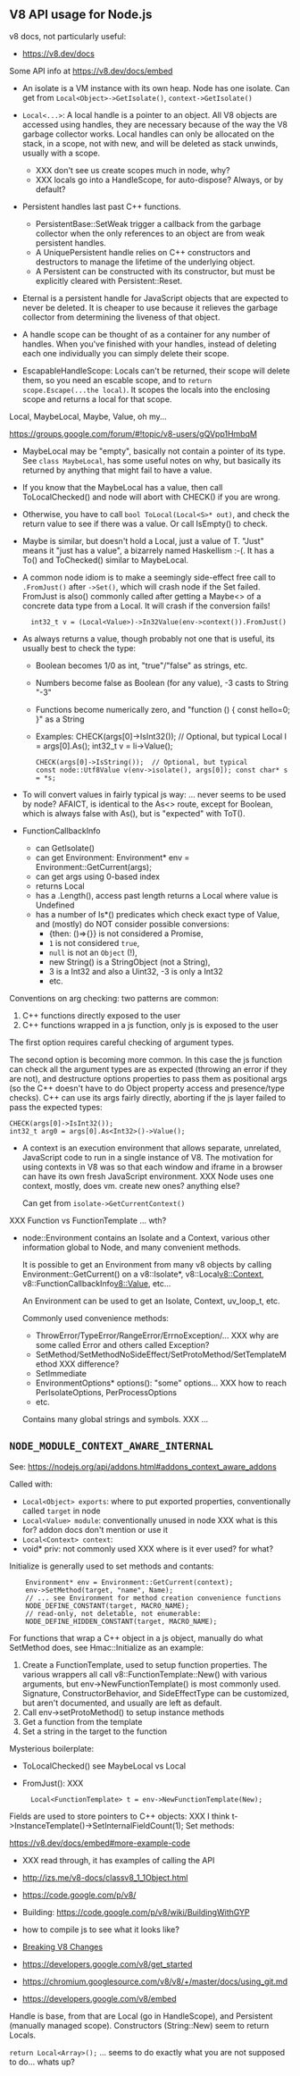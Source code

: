 ## V8 API usage for Node.js

v8 docs, not particularly useful:
- https://v8.dev/docs

Some API info at https://v8.dev/docs/embed

- An isolate is a VM instance with its own heap.
  Node has one isolate.
  Can get from `Local<Object>->GetIsolate()`, `context->GetIsolate()`

- `Local<...>`: A local handle is a pointer to an object. All V8 objects are
  accessed using handles, they are necessary because of the way the V8 garbage
  collector works.  Local handles can only be allocated on the stack, in a
  scope, not with new, and will be deleted as stack unwinds, usually with a
  scope.
  - XXX don't see us create scopes much in node, why?
  - XXX locals go into a HandleScope, for auto-dispose? Always, or by default?
- Persistent handles last past C++ functions.
  - PersistentBase::SetWeak trigger a callback from the garbage collector when
    the only references to an object are from weak persistent handles.
  - A UniquePersistent<SomeType> handle relies on C++ constructors and
    destructors to manage the lifetime of the underlying object.
  - A Persistent<SomeType> can be constructed with its constructor, but must be
    explicitly cleared with Persistent::Reset.
- Eternal is a persistent handle for JavaScript objects that are expected to
  never be deleted. It is cheaper to use because it relieves the garbage
  collector from determining the liveness of that object.
- A handle scope can be thought of as a container for any number of handles.
  When you've finished with your handles, instead of deleting each one
  individually you can simply delete their scope.
- EscapableHandleScope: Locals can't be returned, their scope will delete them,
  so you need an escable scope, and to `return scope.Escape(...the local)`. It
  scopes the locals into the enclosing scope and returns a local for that scope.

Local, MaybeLocal, Maybe, Value, oh my...

https://groups.google.com/forum/#!topic/v8-users/gQVpp1HmbqM

- MaybeLocal may be "empty", basically not contain a pointer of its type.  See
  `class MaybeLocal`, has some useful notes on why, but basically its returned
  by anything that might fail to have a value.
- If you know that the MaybeLocal has a value, then call ToLocalChecked() and
  node will abort with CHECK() if you are wrong.
- Otherwise, you have to call `bool ToLocal(Local<S>* out)`, and check the
  return value to see if there was a value. Or call IsEmpty() to check.

- Maybe is similar, but doesn't hold a Local, just a value of T. "Just" means it
  "just has a value", a bizarrely named Haskellism :-(. It has a To() and
  ToChecked() similar to MaybeLocal.
- A common node idiom is to make a seemingly side-effect free call to
  `.FromJust()` after `->Set()`, which will crash node if the Set failed.
  FromJust is also() commonly called  after getting a Maybe<> of a concrete data
  type from a Local<Value>. It will crash if the conversion fails!

        int32_t v = (Local<Value>)->In32Value(env->context()).FromJust()

- As<T> always returns a value, though probably not one that is useful, its
  usually best to check the type:
  - Boolean becomes 1/0 as int, "true"/"false" as strings, etc.
  - Numbers become false as Boolean (for any value), -3 casts to String "-3"
  - Functions become numerically zero, and "function () { const hello=0; }" as a
    String
  - Examples:
        CHECK(args[0]->IsInt32());  // Optional, but typical
        Local<Int32> l = args[0].As<Int32>(); int32_t v = li->Value();

        CHECK(args[0]->IsString());  // Optional, but typical
        const node::Utf8Value v(env->isolate(), args[0]); const char* s = *s;

- To<T> will convert values in fairly typical js way:
   ... never seems to be used by node?
   AFAICT, is identical to the As<> route, except for Boolean, which is always
   false with As<T>(), but is "expected" with ToT().

- FunctionCallbackInfo
  - can GetIsolate()
  - can get Environment: Environment* env = Environment::GetCurrent(args);
  - can get args using 0-based index
  - returns Local<Value>
  - has a .Length(), access past length returns a Local<Value> where value is
    Undefined
  - has a number of Is*() predicates which check exact type of Value, and
    (mostly) do NOT consider possible conversions:
    - {then: ()=>{}} is not considered a Promise,
    - `1` is not considered `true`,
    - `null` is not an `Object` (!),
    - new String() is a StringObject (not a String),
    - 3 is a Int32 and also a Uint32, -3 is only a Int32
    - etc.

Conventions on arg checking: two patterns are common:
1. C++ functions directly exposed to the user
2. C++ functions wrapped in a js function, only js is exposed to the user

The first option requires careful checking of argument types.

The second option is becoming more common. In this case the js function can
check all the argument types are as expected (throwing an error if they are
not), and destructure options properties to pass them as positional args (so the
C++ doesn't have to do Object property access and presence/type checks).  C++
can use its args fairly directly, aborting if the js layer failed to pass the
expected types:

    CHECK(args[0]->IsInt32());
    int32_t arg0 = args[0].As<Int32>()->Value();


- A context is an execution environment that allows separate, unrelated,
  JavaScript code to run in a single instance of V8. The motivation for using
  contexts in V8 was so that each window and iframe in a browser can have its
  own fresh JavaScript environment.
  XXX Node uses one context, mostly, does vm. create new ones? anything else?

  Can get from `isolate->GetCurrentContext()`


XXX Function vs FunctionTemplate ... wth?


- node::Environment contains an Isolate and a Context, various other
  information global to Node, and many convenient methods.
  
  It is possible to get an Environment from many v8 objects by calling
  Environment::GetCurrent() on a v8::Isolate*, v8::Local<v8::Context>,
  v8::FunctionCallbackInfo<v8::Value>, etc...

  An Environment can be used to get an Isolate, Context, uv_loop_t, etc.
 
  Commonly used convenience methods:
  - ThrowError/TypeError/RangeError/ErrnoException/...
  XXX why are some called Error and others called Exception?
  - SetMethod/SetMethodNoSideEffect/SetProtoMethod/SetTemplateMethod
  XXX difference?
  - SetImmediate
  - EnvironmentOptions* options(): "some" options...
  XXX how to reach PerIsolateOptions, PerProcessOptions
  - etc.

  Contains many global strings and symbols.
  XXX ...


## `NODE_MODULE_CONTEXT_AWARE_INTERNAL`

See: https://nodejs.org/api/addons.html#addons_context_aware_addons

Called with:
- `Local<Object> exports`: where to put exported properties, conventionally
  called `target` in node
- `Local<Value> module`: conventionally unused in node
XXX what is this for? addon docs don't mention or use it
- `Local<Context> context`:
- void* priv: not commonly used
XXX where is it ever used? for what?

Initialize is generally used to set methods and contants:

        Environment* env = Environment::GetCurrent(context);
        env->SetMethod(target, "name", Name);
        // ... see Environment for method creation convenience functions
        NODE_DEFINE_CONSTANT(target, MACRO_NAME);
        // read-only, not deletable, not enumerable:
        NODE_DEFINE_HIDDEN_CONSTANT(target, MACRO_NAME);

For functions that wrap a C++ object in a js object, manually do what SetMethod
does, see Hmac::Initialize as an example:
1. Create a FunctionTemplate, used to setup function properties. The various
wrappers all call v8::FunctionTemplate::New() with various arguments, but
env->NewFunctionTemplate() is most commonly used. Signature,
ConstructorBehavior, and SideEffectType can be customized, but aren't
documented, and usually are left as default.
2. Call env->setProtoMethod() to setup instance methods
3. Get a function from the template
4. Set a string in the target to the function

Mysterious boilerplate:
- ToLocalChecked() see MaybeLocal vs Local
- FromJust(): XXX

    
    
        Local<FunctionTemplate> t = env->NewFunctionTemplate(New);

Fields are used to store pointers to C++ objects:
XXX I think
        t->InstanceTemplate()->SetInternalFieldCount(1);
Set methods:


https://v8.dev/docs/embed#more-example-code
- XXX read through, it has examples of calling the API



- <http://izs.me/v8-docs/classv8_1_1Object.html>
- https://code.google.com/p/v8/
- Building: <https://code.google.com/p/v8/wiki/BuildingWithGYP>
- how to compile js to see what it looks like?
- [Breaking V8 Changes](https://docs.google.com/a/strongloop.com/document/d/1g8JFi8T_oAE_7uAri7Njtig7fKaPDfotU6huOa1alds/edit)
- <https://developers.google.com/v8/get_started>
- <https://chromium.googlesource.com/v8/v8/+/master/docs/using_git.md>

- <https://developers.google.com/v8/embed>

Handle is base, from that are Local (go in HandleScope), and Persistent
(manually managed scope). Constructors (String::New) seem to return Locals.

`return Local<Array>();` ... seems to do exactly what you are not supposed
to do... whats up?
